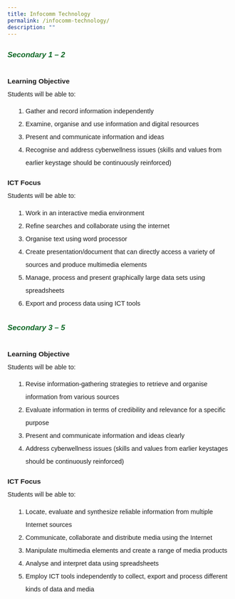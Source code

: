 ```yaml
---
title: Infocomm Technology
permalink: /infocomm-technology/
description: ""
---
```

<h6 style="color:#0B6623;font-family:sans-serif;font-weight:bold;margin-top:30px;"><strong style="font-family:sans-serif;font-size:17px;color:#0B6623;">Secondary 1 – 2</strong></h6>

 <p style="line-height:2;margin-top:5px;margin-bottom:0;font-family:sans-serif;font-size:15.5px;"><strong style="font-family:sans-serif;">Learning Objective</strong></p>

<p style="font-size:14.5px; line-height:2;margin-top:0px;font-family:sans-serif;">Students will be able to:</p>

<ol style="margin-top:-5px">
<li style="font-size:14.5px; line-height:2;margin-left:17px;font-family:sans-serif;">Gather and record information independently</li>
<li style="font-size:14.5px; line-height:2;margin-left:17px;font-family:sans-serif;">Examine, organise and use information and digital resources</li>
<li style="font-size:14.5px; line-height:2;margin-left:17px;font-family:sans-serif;">Present and communicate information and ideas</li>
<li style="font-size:14.5px; line-height:2;margin-left:17px;font-family:sans-serif;margin-bottom:0px;">Recognise and address cyberwellness issues (skills and values from earlier keystage should be continuously reinforced)</li>
</ol>

 <p style="line-height:2;margin-top:5px;margin-bottom:0;font-family:sans-serif;font-size:15.5px;"><strong style="font-family:sans-serif;">ICT Focus</strong></p>

<p style="font-size:14.5px; line-height:2;margin-top:0px;font-family:sans-serif;">Students will be able to:</p>

<ol style="margin-top:-5px;">
<li style="font-size:14.5px; line-height:2;margin-left:17px;font-family:sans-serif;">Work in an interactive media environment</li>
<li style="font-size:14.5px; line-height:2;margin-left:17px;font-family:sans-serif;">Refine searches and collaborate using the internet</li>
<li style="font-size:14.5px; line-height:2;margin-left:17px;font-family:sans-serif;">Organise text using word processor</li>
<li style="font-size:14.5px; line-height:2;margin-left:17px;font-family:sans-serif;">Create presentation/document that can directly access a variety of sources and produce multimedia elements</li>
<li style="font-size:14.5px; line-height:2;margin-left:17px;font-family:sans-serif;">Manage, process and present graphically large data sets using spreadsheets</li>
<li style="font-size:14.5px; line-height:2;margin-left:17px;font-family:sans-serif;">Export and process data using ICT tools</li>
</ol>

<h6 style="color:#0B6623;font-family:sans-serif;font-weight:bold;margin-top:30px;"><strong style="font-family:sans-serif;font-size:17px;color:#0B6623;">Secondary 3 – 5 </strong></h6>

 <p style="line-height:2;margin-top:5px;margin-bottom:0;font-family:sans-serif;font-size:15.5px;"><strong style="font-family:sans-serif;">Learning Objective</strong></p>

<p style="font-size:14.5px; line-height:2;margin-top:0px;font-family:sans-serif;">Students will be able to:</p>

<ol style="margin-top:-5px;">
<li style="font-size:14.5px; line-height:2;margin-left:17px;font-family:sans-serif;">Revise information-gathering strategies to retrieve and organise information from various sources</li>
<li style="font-size:14.5px; line-height:2;margin-left:17px;font-family:sans-serif;">Evaluate information in terms of credibility and relevance for a specific purpose</li>
<li style="font-size:14.5px; line-height:2;margin-left:17px;font-family:sans-serif;">Present and communicate information and ideas clearly</li>
<li style="font-size:14.5px; line-height:2;margin-left:17px;font-family:sans-serif;">Address cyberwellness issues (skills and values from earlier keystages should be continuously reinforced)</li>
</ol>

 <p style="line-height:2;margin-top:5px;margin-bottom:0;font-family:sans-serif;font-size:15.5px;"><strong style="font-family:sans-serif;">ICT Focus</strong></p>

<p style="font-size:14.5px; line-height:2;margin-top:0px;font-family:sans-serif;">Students will be able to:</p>

<ol style="margin-top:-5px;">
<li style="font-size:14.5px; line-height:2;margin-left:17px;font-family:sans-serif;">Locate, evaluate and synthesize reliable information from multiple Internet sources</li>
<li style="font-size:14.5px; line-height:2;margin-left:17px;font-family:sans-serif;">Communicate, collaborate and distribute media using the Internet</li>
<li style="font-size:14.5px; line-height:2;margin-left:17px;font-family:sans-serif;">Manipulate multimedia elements and create a range of media products</li>
<li style="font-size:14.5px; line-height:2;margin-left:17px;font-family:sans-serif;">Analyse and interpret data using spreadsheets</li>
<li style="font-size:14.5px; line-height:2;margin-left:17px;font-family:sans-serif;">Employ ICT tools independently to collect, export and process different kinds of data and media</li>
</ol>